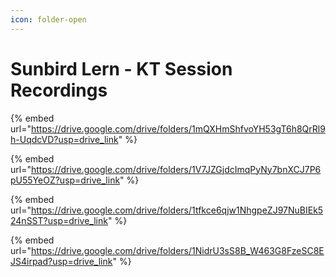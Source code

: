 ```yaml
---
icon: folder-open
---
```


# Sunbird Lern - KT Session Recordings



{% embed url="https://drive.google.com/drive/folders/1mQXHmShfvoYH53gT6h8QrRl9h-UqdcVD?usp=drive_link" %}



{% embed url="https://drive.google.com/drive/folders/1V7JZGjdcImqPyNy7bnXCJ7P6pU55YeOZ?usp=drive_link" %}



{% embed url="https://drive.google.com/drive/folders/1tfkce6qjw1NhgpeZJ97NuBIEk524nSST?usp=drive_link" %}



{% embed url="https://drive.google.com/drive/folders/1NidrU3sS8B_W463G8FzeSC8EJS4irpad?usp=drive_link" %}
